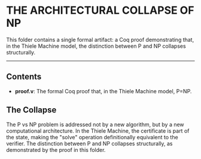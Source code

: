 



# THE ARCHITECTURAL COLLAPSE OF NP

This folder contains a single formal artifact: a Coq proof demonstrating that, in the Thiele Machine model, the distinction between P and NP collapses structurally.

---

## Contents

- **proof.v**: The formal Coq proof that, in the Thiele Machine model, P=NP.

## The Collapse

The P vs NP problem is addressed not by a new algorithm, but by a new computational architecture. In the Thiele Machine, the certificate is part of the state, making the "solve" operation definitionally equivalent to the verifier. The distinction between P and NP collapses structurally, as demonstrated by the proof in this folder.

